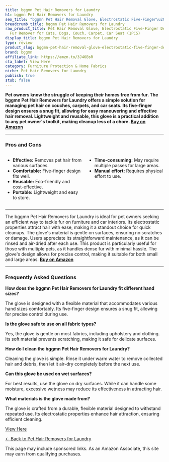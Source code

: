 ```yaml
---
title: bggmn Pet Hair Removers for Laundry
h1: bggmn Pet Hair Removers for Laundry
seo_title: "bggmn Pet Hair Removal Glove, Electrostatic Five-Finger\u2026"
breadcrumb_title: bggmn Pet Hair Removers for Laundry
raw_product_title: Pet Hair Removal Glove, Electrostatic Five-Finger Design, Reusable
  Fur Remover for Cats, Dogs, Couch, Carpet, Car Seat (1PCS)
display_title: bggmn Pet Hair Removers for Laundry
type: review
product_slug: bggmn-pet-hair-removal-glove-electrostatic-five-finger-design-reusable-3890663f
brand: bggmn
affiliate_link: https://amzn.to/3J46BsR
cta_label: View Here
category: Furniture Protection & Home Fabrics
niche: Pet Hair Removers for Laundry
publish: true
stub: false
---
```


<div id="intro" class="full-width">
  <p><strong>Pet owners know the struggle of keeping their homes free from fur. The bggmn Pet Hair Removers for Laundry offers a simple solution for managing pet hair on couches, carpets, and car seats. Its five-finger design ensures a snug fit, allowing for easy maneuvering and effective hair removal. Lightweight and reusable, this glove is a practical addition to any pet owner's toolkit, making cleanup less of a chore. <a href="https://amzn.to/3J46BsR" rel="nofollow sponsored noopener" target="_blank"><strong>Buy on Amazon</strong></a></strong></p>
</div>

<hr />
<h3 id="pros-cons">Pros and Cons</h3>
<div class="pc-grid" style="display:grid;grid-template-columns:1fr 1fr;gap:16px;">
  <ul>
    <li><strong>Effective:</strong> Removes pet hair from various surfaces.</li>
    <li><strong>Comfortable:</strong> Five-finger design fits well.</li>
    <li><strong>Reusable:</strong> Eco-friendly and cost-effective.</li>
    <li><strong>Portable:</strong> Lightweight and easy to store.</li>
  </ul>
  <ul>
    <li><strong>Time-consuming:</strong> May require multiple passes for large areas.</li>
    <li><strong>Manual effort:</strong> Requires physical effort to use.</li>
  </ul>
</div>
<hr />

<div class="full-width">
  <p>The bggmn Pet Hair Removers for Laundry is ideal for pet owners seeking an efficient way to tackle fur on furniture and car interiors. Its electrostatic properties attract hair with ease, making it a standout choice for quick cleanups. The glove's material is gentle on surfaces, ensuring no scratches or damage. Users appreciate its straightforward maintenance, as it can be rinsed and air-dried after each use. This product is particularly useful for those with multiple pets, as it handles dense fur with minimal hassle. The glove's design allows for precise control, making it suitable for both small and large areas. <a href="https://amzn.to/3J46BsR" rel="nofollow sponsored noopener" target="_blank"><strong>Buy on Amazon</strong></a></p>
</div>

<hr />
<h3 id="faqs">Frequently Asked Questions</h3>

<p><strong>How does the bggmn Pet Hair Removers for Laundry fit different hand sizes?</strong></p>
<p>The glove is designed with a flexible material that accommodates various hand sizes comfortably. Its five-finger design ensures a snug fit, allowing for precise control during use.</p>

<p><strong>Is the glove safe to use on all fabric types?</strong></p>
<p>Yes, the glove is gentle on most fabrics, including upholstery and clothing. Its soft material prevents scratching, making it safe for delicate surfaces.</p>

<p><strong>How do I clean the bggmn Pet Hair Removers for Laundry?</strong></p>
<p>Cleaning the glove is simple. Rinse it under warm water to remove collected hair and debris, then let it air-dry completely before the next use.</p>

<p><strong>Can this glove be used on wet surfaces?</strong></p>
<p>For best results, use the glove on dry surfaces. While it can handle some moisture, excessive wetness may reduce its effectiveness in attracting hair.</p>

<p><strong>What materials is the glove made from?</strong></p>
<p>The glove is crafted from a durable, flexible material designed to withstand repeated use. Its electrostatic properties enhance hair attraction, ensuring efficient cleaning.</p>
<p><a class="btn" href="https://amzn.to/3J46BsR" target="_blank" rel="nofollow sponsored noopener">View Here</a></p>
<p><a href="/roundups/furniture-protection-home-fabrics/pet-hair-removers-for-laundry/">← Back to Pet Hair Removers for Laundry</a></p>
<aside class="disclosure">This page may include sponsored links. As an Amazon Associate, this site may earn from qualifying purchases.</aside>
